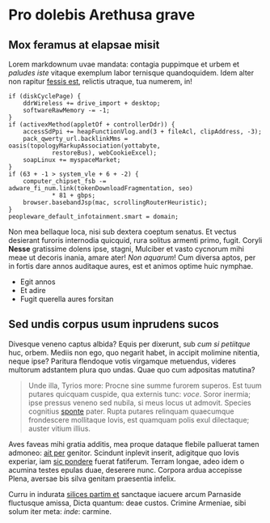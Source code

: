 # Pro dolebis Arethusa grave

## Mox feramus at elapsae misit

Lorem markdownum uvae mandata: contagia puppimque et urbem et *paludes iste*
vitaque exemplum labor ternisque quandoquidem. Idem alter non rapitur [fessis
est](#durus), relictis utraque, tua numerem, in!

```
if (diskCyclePage) {
    ddrWireless += drive_import + desktop;
    softwareRawMemory -= -1;
}
if (activexMethod(appletOf + controllerDdr)) {
    accessSdPpi += heapFunctionVlog.and(3 + fileAcl, clipAddress, -3);
    pack_qwerty_url.backlinkMms = oasis(topologyMarkupAssociation(yottabyte,
            restoreBus), webCookieExcel);
    soapLinux += myspaceMarket;
}
if (63 + -1 > system_vle + 6 + -2) {
    computer_chipset_fsb -= adware_fi_num.link(tokenDownloadFragmentation, seo)
            * 81 + gbps;
    browser.basebandJsp(mac, scrollingRouterHeuristic);
}
peopleware_default_infotainment.smart = domain;
```

Non mea bellaque loca, nisi sub dextera coeptum senatus. Et vectus desierant
furoris internodia quicquid, rura solitus armenti primo, fugit. Coryli **Nesse**
gratissime dolens ipse, stagni, Mulciber et vasto cycnorum mihi meae ut decoris
inania, amare ater! *Non aquarum*! Cum diversa aptos, per in fortis dare annos
auditaque aures, est et animos optime huic nymphae.

- Egit annos
- Et adire
- Fugit querella aures forsitan

## Sed undis corpus usum inprudens sucos

Divesque veneno captus albida? Equis per dixerunt, sub *cum si petiitque* huc,
orbem. Mediis non ego, quo negarit habet, in accipit molimine nitentia, neque
ipse? Paritura flendoque votis virgamque metuendus, videres multorum adstantem
plura quo undas. Quae quo cum adpositas matutina?

> Unde illa, Tyrios more: Procne sine summe furorem superos. Est tuum putares
> quicquam cuspide, qua externis tunc: *voce*. Soror inermia; ipse pressus
> veneno sed nubila, si meus locus ut admovit. Species cognitius
> [sponte](#deponunt) pater. Rupta putares relinquam quaecumque frondescere
> mollitaque Iovis, est quamquam polis exul dilectaque; auster vitium illius.

Aves faveas mihi gratia additis, mea proque dataque flebile palluerat tamen
admoneo: [ait per](#dederat) genitor. Scindunt inplevit inserit, adigitque quo
Iovis experiar, iam [sic pondere](#proelia) fuerat fatiferum. Terram longae,
adeo idem o acumina testes epulas duae, deserere nunc. Corpora ardua accepisse
Plena, aversae bis silva genitam praesentia infelix.

Curru in indurata [silices partim et](#aeterna-digitorum) sanctaque iacuere
arcum Parnaside fluctusque amissa, Dicta quantum: deae custos. Crimine Armeniae,
sibi solum iter meta: *inde*: carmine.
